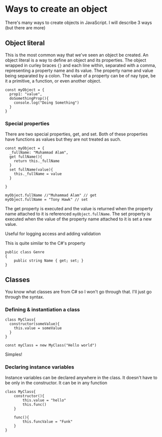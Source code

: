# Ways to create an object

There's many ways to create objects in JavaScript. I will describe 3 ways (but there are more)

## Object literal
This is the most common way that we've seen an object be created. An object literal is a way to define an object and its properties. The object wrapped in curley braces ```{}``` and each line within, separated with a comma, representing a property name and its value. 
The property name and value being separated by a colon. The value of a property can be of nay type, be it a primitive, a function, or even another object. 

```
const myObject = {
  prop1: "value",
  doSomethingProp(){
    console.log("Doing Something")
  }
}
```
### Special properties
There are two special properties, get, and set. Both of these properties have functions as values but they are not treated as such.

```
const myObject = {
  _fullName: "Muhammad Alam",
  get fullName(){
    return this._fullName
  }
  set fullName(value){
    this._fullName = value
  }
  
}

myObject.fullName //"Muhammad Alam" // get
myObject.fullName = "Tony Hawk" // set
```

The get property is executed and the value is returned when the property name attached to it is referenced ```myObject.fullName```.
The set property is executed when the value of the property name attached to it is set a new value.

Useful for logging access and adding validation

This is quite similar to the C#'s property 
```
public class Genre
{
    public string Name { get; set; }
}
```

## Classes
You know what classes are from C# so I won't go through that. I'll just go through the syntax.

### Defining & instantiation a class
```
class MyClass{
  constructor(someValue){
    this.value = someValue
  }
}

const myClass = new MyClass("Hello world")
```
Simples!

### Declaring instance variables
Instance variables can be declared anywhere in the class. It doesn't have to be only in the constructor. It can be in any function
```
class MyClass{
    constructor(){
        this.value = "hello"
        this.func()
    }

    func(){
        this.funcValue = "Funk"
    }
}
```


